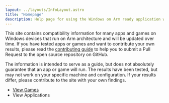 ```yaml
---
layout: ../layouts/InfoLayout.astro
title: "Homepage"
description: Help page for using the Windows on Arm ready application website.
---
```


This site contains compatibility information for many apps and games on Windows devices that run on Arm architecture and will be updated over time. If you have tested apps or games and want to contribute your own results, please read the [contributing guide](/contributing) to help you to submit a Pull Request to the open source repository on GitHub.

The information is intended to serve as a guide, but does not absolutely guarantee that an app or game will run. The results have been tested, but may not work on your specific machine and configuration. If your results differ, please contribute to the site with your own findings.

<ul
  class="max-w-5xl mx-auto flex flex-col md:flex-row justify-center items-center text-xl font-bold gap-8 list-none no-underline mt-12"
>
  <li>
    <a
      class="border-white border-2 px-4 py-2 rounded-xl hover:bg-white hover:text-black no-underline"
      href="/games/">View Games</a
    >
  </li>
  <li>
    <a
      class="border-white border-2 px-4 py-2 rounded-xl hover:bg-white hover:text-black no-underline"
      >View Applications</a
    >
  </li>
</ul>
